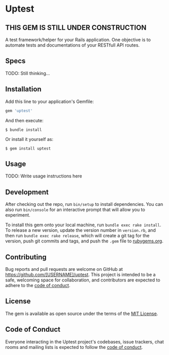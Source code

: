 # Uptest

## THIS GEM IS STILL UNDER CONSTRUCTION

A test framework/helper for your Rails application. One objective is to automate tests and documentations of your RESTfull API routes.

## Specs

TODO: Still thinking...

## Installation

Add this line to your application's Gemfile:

```ruby
gem 'uptest'
```

And then execute:

    $ bundle install

Or install it yourself as:

    $ gem install uptest

## Usage

TODO: Write usage instructions here

## Development

After checking out the repo, run `bin/setup` to install dependencies. You can also run `bin/console` for an interactive prompt that will allow you to experiment.

To install this gem onto your local machine, run `bundle exec rake install`. To release a new version, update the version number in `version.rb`, and then run `bundle exec rake release`, which will create a git tag for the version, push git commits and tags, and push the `.gem` file to [rubygems.org](https://rubygems.org).

## Contributing

Bug reports and pull requests are welcome on GitHub at https://github.com/[USERNAME]/uptest. This project is intended to be a safe, welcoming space for collaboration, and contributors are expected to adhere to the [code of conduct](https://github.com/[USERNAME]/uptest/blob/master/CODE_OF_CONDUCT.md).


## License

The gem is available as open source under the terms of the [MIT License](https://opensource.org/licenses/MIT).

## Code of Conduct

Everyone interacting in the Uptest project's codebases, issue trackers, chat rooms and mailing lists is expected to follow the [code of conduct](https://github.com/[USERNAME]/uptest/blob/master/CODE_OF_CONDUCT.md).
